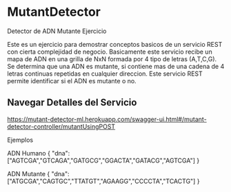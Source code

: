# MutantDetector
Detector de ADN Mutante Ejercicio

Este es un ejercicio para demostrar conceptos basicos de un servicio REST con cierta complejidad de negocio. Basicamente este servicio recibe un mapa de ADN en una grilla de NxN formada por 4 tipo de letras (A,T,C,G). Se determina que una ADN es mutante, si contiene mas de una cadena de 4 letras continuas repetidas en cualquier direccion. Este servicio REST permite identificar si el ADN es mutante o no.

## Navegar Detalles del Servicio

https://mutant-detector-ml.herokuapp.com/swagger-ui.html#/mutant-detector-controller/mutantUsingPOST

Ejemplos

ADN Humano
{
"dna":["AGTCGA","GTCAGA","GATGCG","GGACTA","GATACG","AGTCGA"]
}

ADN Mutante
{
"dna":["ATGCGA","CAGTGC","TTATGT","AGAAGG","CCCCTA","TCACTG"]
}
